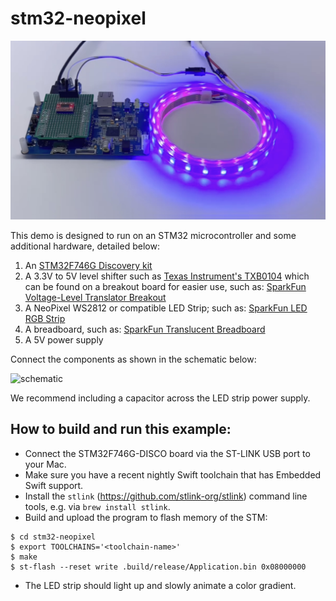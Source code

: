 # stm32-neopixel

<img src="https://raw.githubusercontent.com/kubamracek/swift-evolution/branch/assets/stm32-led.jpg">

This demo is designed to run on an STM32 microcontroller and some additional hardware, detailed below:

1. An [STM32F746G Discovery kit](https://www.st.com/en/evaluation-tools/32f746gdiscovery.html)
2. A 3.3V to 5V level shifter such as [Texas Instrument's TXB0104](https://www.ti.com/lit/ds/symlink/txb0104.pdf) which can be found on a breakout board for easier use, such as: [SparkFun Voltage-Level Translator Breakout](https://www.sparkfun.com/products/11771)
3. A NeoPixel WS2812 or compatible LED Strip; such as: [SparkFun LED RGB Strip](https://www.sparkfun.com/products/15205)
4. A breadboard, such as: [SparkFun Translucent Breadboard](https://www.sparkfun.com/products/9567)
5. A 5V power supply

Connect the components as shown in the schematic below:

![schematic](./schematic.png)

We recommend including a capacitor across the LED strip power supply.

## How to build and run this example:

- Connect the STM32F746G-DISCO board via the ST-LINK USB port to your Mac.
- Make sure you have a recent nightly Swift toolchain that has Embedded Swift support.
- Install the `stlink` (https://github.com/stlink-org/stlink) command line tools, e.g. via `brew install stlink`.
- Build and upload the program to flash memory of the STM:
```console
$ cd stm32-neopixel
$ export TOOLCHAINS='<toolchain-name>'
$ make
$ st-flash --reset write .build/release/Application.bin 0x08000000
```
- The LED strip should light up and slowly animate a color gradient.
